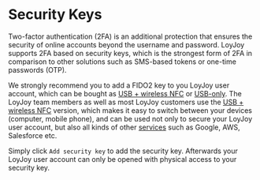 # Security Keys

Two-factor authentication (2FA) is an additional protection that ensures the security of online accounts beyond the username and password. LoyJoy supports 2FA based on security keys, which is the strongest form of 2FA in comparison to other solutions such as SMS-based tokens or one-time passwords (OTP).

We strongly recommend you to add a FIDO2 key to you LoyJoy user account, which can be bought as [USB + wireless NFC](https://www.mtrix.de/shop/security-key-nfc/) or [USB-only](https://www.mtrix.de/shop/security-key-fido2/). The LoyJoy team members as well as most LoyJoy customers use the [USB + wireless NFC](https://www.mtrix.de/shop/security-key-nfc/) version, which makes it easy to switch between your devices (computer, mobile phone), and can be used not only to secure your LoyJoy user account, but also all kinds of other [services](https://www.yubico.com/de/works-with-yubikey/catalog/?sort=popular) such as Google, AWS, Salesforce etc.

Simply click `Add security key` to add the security key. Afterwards your LoyJoy user account can only be opened with physical access to your security key.
